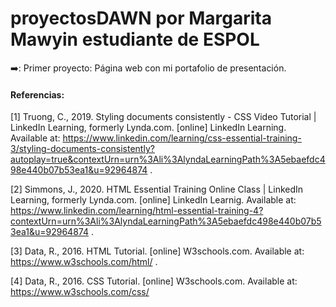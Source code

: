 # proyectosDAWN por Margarita Mawyin estudiante de ESPOL

➡️: Primer proyecto: Página web con mi portafolio de presentación.

#### Referencias:

[1] Truong, C., 2019. Styling documents consistently - CSS Video Tutorial | LinkedIn Learning, formerly Lynda.com. [online] LinkedIn Learning. Available at: <https://www.linkedin.com/learning/css-essential-training-3/styling-documents-consistently?autoplay=true&contextUrn=urn%3Ali%3AlyndaLearningPath%3A5ebaefdc498e440b07b53ea1&u=92964874> .

[2] Simmons, J., 2020. HTML Essential Training Online Class | LinkedIn Learning, formerly Lynda.com. [online] LinkedIn Learnig. Available at: <https://www.linkedin.com/learning/html-essential-training-4?contextUrn=urn%3Ali%3AlyndaLearningPath%3A5ebaefdc498e440b07b53ea1&u=92964874> .

[3] Data, R., 2016. HTML Tutorial. [online] W3schools.com. Available at: <https://www.w3schools.com/html/> .

[4] Data, R., 2016. CSS Tutorial. [online] W3schools.com. Available at: <https://www.w3schools.com/css/>
